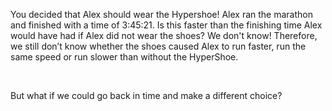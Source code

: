 
You decided that Alex should wear the Hypershoe! Alex ran the marathon and finished with a time of 3:45:21. Is this faster than the finishing time Alex would have had if Alex did not wear the shoes?  We don't know! Therefore, we still don’t know whether the shoes caused Alex to run faster, run the same speed or run slower than without the HyperShoe. 

<br>

But what if we could go back in time and make a different choice?

